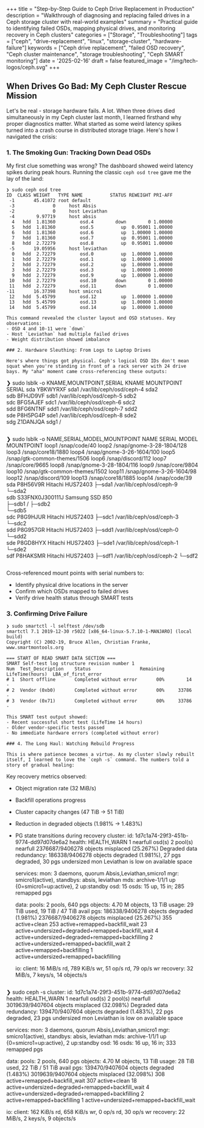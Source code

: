 +++
title = "Step-by-Step Guide to Ceph Drive Replacement in Production"
description = "Walkthrough of diagnosing and replacing failed drives in a Ceph storage cluster with real-world examples"
summary = "Practical guide to identifying failed OSDs, mapping physical drives, and monitoring recovery in Ceph clusters"
categories = ["Storage", "Troubleshooting"]
tags = ["ceph", "drive-replacement", "linux", "storage-cluster", "hardware-failure"]
keywords = ["Ceph drive replacement", "failed OSD recovery", "Ceph cluster maintenance", "storage troubleshooting", "Ceph SMART monitoring"]
date = '2025-02-16'
draft = false
featured_image = "/img/tech-logos/ceph.svg"
+++

## When Drives Go Bad: My Ceph Cluster Rescue Mission

Let's be real - storage hardware fails. A lot. When three drives died simultaneously in my Ceph cluster last month, I learned firsthand why proper diagnostics matter. What started as some weird latency spikes turned into a crash course in distributed storage triage. Here's how I navigated the crisis:

### 1. The Smoking Gun: Tracking Down Dead OSDs

My first clue something was wrong? The dashboard showed weird latency spikes during peak hours. Running the classic `ceph osd tree` gave me the lay of the land:

```shell
❯ sudo ceph osd tree
ID  CLASS WEIGHT   TYPE NAME          STATUS REWEIGHT PRI-AFF 
 -1       45.41072 root default                               
 -3              0     host Absis                             
 -2              0     host Leviathan                         
 -4        9.97719     host absis                             
  4   hdd  1.81360         osd.4        down        0 1.00000 
  5   hdd  1.81360         osd.5          up  0.95001 1.00000 
  6   hdd  1.81360         osd.6          up  1.00000 1.00000 
  7   hdd  1.81360         osd.7          up  0.95001 1.00000 
  8   hdd  2.72279         osd.8          up  0.95001 1.00000 
 -5       19.05956     host leviathan                         
  0   hdd  2.72279         osd.0          up  1.00000 1.00000 
  1   hdd  2.72279         osd.1          up  1.00000 1.00000 
  2   hdd  2.72279         osd.2          up  1.00000 1.00000 
  3   hdd  2.72279         osd.3          up  1.00000 1.00000 
  9   hdd  2.72279         osd.9          up  1.00000 1.00000 
 10   hdd  2.72279         osd.10       down        0 1.00000 
 11   hdd  2.72279         osd.11       down        0 1.00000 
-11       16.37398     host smicro1                           
 12   hdd  5.45799         osd.12         up  1.00000 1.00000 
 13   hdd  5.45799         osd.13         up  1.00000 1.00000 
 14   hdd  5.45799         osd.14         up  1.00000 1.00000 
```

```
This command revealed the cluster layout and OSD statuses. Key observations:
- OSD 4 and 10-11 were `down`
- Host `Leviathan` had multiple failed drives
- Weight distribution showed imbalance

### 2. Hardware Sleuthing: From Logs to Laptop Drives

Here's where things got physical. Ceph's logical OSD IDs don't mean squat when you're standing in front of a rack server with 24 drive bays. My "aha" moment came cross-referencing these outputs:
```
❯ sudo lsblk -o KNAME,MOUNTPOINT,SERIAL
KNAME MOUNTPOINT               SERIAL
sda                            YBKWYRXF
sda1  /var/lib/ceph/osd/ceph-4 
sda2                           
sdb                            BFHJD9VF
sdb1  /var/lib/ceph/osd/ceph-5 
sdb2                           
sdc                            BFG5AJEF
sdc1  /var/lib/ceph/osd/ceph-6 
sdc2                           
sdd                            BFG6NTNF
sdd1  /var/lib/ceph/osd/ceph-7 
sdd2                           
sde                            P8H5PG4P
sde1  /var/lib/ceph/osd/ceph-8 
sde2                           
sdg                            Z1DANJQA
sdg1  /    
```

```
❯ sudo lsblk -o NAME,SERIAL,MODEL,MOUNTPOINT
NAME   SERIAL          MODEL            MOUNTPOINT
loop1                                   /snap/code/40
loop2                                   /snap/gnome-3-28-1804/128
loop3                                   /snap/core18/1880
loop4                                   /snap/gnome-3-26-1604/100
loop5                                   /snap/gtk-common-themes/1506
loop6                                   /snap/discord/112
loop7                                   /snap/core/9665
loop8                                   /snap/gnome-3-28-1804/116
loop9                                   /snap/core/9804
loop10                                  /snap/gtk-common-themes/1502
loop11                                  /snap/gnome-3-26-1604/98
loop12                                  /snap/discord/109
loop13                                  /snap/core18/1885
loop14                                  /snap/code/39
sda    P8H56V9R        Hitachi HUS72403 
├─sda1                                  /var/lib/ceph/osd/ceph-9
└─sda2                                  
sdb    S33FNX0J300111J Samsung SSD 850  
├─sdb1                                  /
├─sdb2                                  
└─sdb5                                  
sdc    P8G9HJUR        Hitachi HUS72403 
├─sdc1                                  /var/lib/ceph/osd/ceph-3
└─sdc2                                  
sdd    P8G957GR        Hitachi HUS72403 
├─sdd1                                  /var/lib/ceph/osd/ceph-0
└─sdd2                                  
sde    P8GD8HYX        Hitachi HUS72403 
├─sde1                                  /var/lib/ceph/osd/ceph-1
└─sde2                                  
sdf    P8HAKSMR        Hitachi HUS72403 
├─sdf1                                  /var/lib/ceph/osd/ceph-2
└─sdf2    
```

```
Cross-referenced mount points with serial numbers to:
- Identify physical drive locations in the server
- Confirm which OSDs mapped to failed drives
- Verify drive health status through SMART tests

### 3. Confirming Drive Failure
```
❯ sudo smartctl -l selftest /dev/sdb
smartctl 7.1 2019-12-30 r5022 [x86_64-linux-5.7.10-1-MANJARO] (local build)
Copyright (C) 2002-19, Bruce Allen, Christian Franke, www.smartmontools.org

=== START OF READ SMART DATA SECTION ===
SMART Self-test log structure revision number 1
Num  Test_Description    Status                  Remaining  LifeTime(hours)  LBA_of_first_error
# 1  Short offline       Completed without error       00%        14         -
# 2  Vendor (0xb0)       Completed without error       00%     33786         -
# 3  Vendor (0x71)       Completed without error       00%     33786         -
```


```
This SMART test output showed:
- Recent successful short test (LifeTime 14 hours)
- Older vendor-specific tests passed
- No immediate hardware errors (completed without error)

### 4. The Long Haul: Watching Rebuild Progress

This is where patience becomes a virtue. As my cluster slowly rebuilt itself, I learned to love the `ceph -s` command. The numbers told a story of gradual healing:
```
Key recovery metrics observed:
- Object migration rate (32 MiB/s)
- Backfill operations progress
- Cluster capacity changes (47 TiB → 51 TiB)
- Reduction in degraded objects (1.981% → 1.483%)
- PG state transitions during recovery
  cluster:
    id:     1d7c1a74-29f3-451b-9774-dd97d07de6a2
    health: HEALTH_WARN
            1 nearfull osd(s)
            2 pool(s) nearfull
            2376687/9406278 objects misplaced (25.267%)
            Degraded data redundancy: 186338/9406278 objects degraded (1.981%), 27 pgs degraded, 30 pgs undersized
            mon Leviathan is low on available space
 
  services:
    mon: 3 daemons, quorum Absis,Leviathan,smicro1
    mgr: smicro1(active), standbys: absis, leviathan
    mds: archive-1/1/1 up  {0=smicro1=up:active}, 2 up:standby
    osd: 15 osds: 15 up, 15 in; 285 remapped pgs
 
  data:
    pools:   2 pools, 640 pgs
    objects: 4.70 M objects, 13 TiB
    usage:   29 TiB used, 19 TiB / 47 TiB avail
    pgs:     186338/9406278 objects degraded (1.981%)
             2376687/9406278 objects misplaced (25.267%)
             355 active+clean
             253 active+remapped+backfill_wait
             23  active+undersized+degraded+remapped+backfill_wait
             4   active+undersized+degraded+remapped+backfilling
             2   active+undersized+remapped+backfill_wait
             2   active+remapped+backfilling
             1   active+undersized+remapped+backfilling
 
  io:
    client:   16 MiB/s rd, 789 KiB/s wr, 51 op/s rd, 79 op/s wr
    recovery: 32 MiB/s, 7 keys/s, 14 objects/s
```

```
❯ sudo ceph -s
  cluster:
    id:     1d7c1a74-29f3-451b-9774-dd97d07de6a2
    health: HEALTH_WARN
            1 nearfull osd(s)
            2 pool(s) nearfull
            3019639/9407604 objects misplaced (32.098%)
            Degraded data redundancy: 139470/9407604 objects degraded (1.483%), 22 pgs degraded, 23 pgs undersized
            mon Leviathan is low on available space
 
  services:
    mon: 3 daemons, quorum Absis,Leviathan,smicro1
    mgr: smicro1(active), standbys: absis, leviathan
    mds: archive-1/1/1 up  {0=smicro1=up:active}, 2 up:standby
    osd: 16 osds: 16 up, 16 in; 333 remapped pgs
 
  data:
    pools:   2 pools, 640 pgs
    objects: 4.70 M objects, 13 TiB
    usage:   28 TiB used, 22 TiB / 51 TiB avail
    pgs:     139470/9407604 objects degraded (1.483%)
             3019639/9407604 objects misplaced (32.098%)
             308 active+remapped+backfill_wait
             307 active+clean
             18  active+undersized+degraded+remapped+backfill_wait
             4   active+undersized+degraded+remapped+backfilling
             2   active+remapped+backfilling
             1   active+undersized+remapped+backfill_wait
 
  io:
    client:   162 KiB/s rd, 658 KiB/s wr, 0 op/s rd, 30 op/s wr
    recovery: 22 MiB/s, 2 keys/s, 9 objects/s

```
